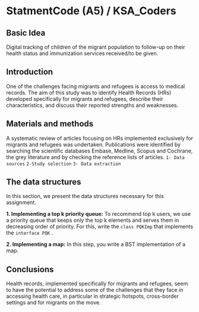 # StatmentCode (A5) / KSA_Coders
## Basic Idea
Digital tracking of children of the migrant population to follow-up on their health status and immunization services received/to be given.

## Introduction 
One of the challenges facing migrants and refugees is access to medical records. 
The aim of this study was to identify Health Records (HRs) developed specifically for migrants and refugees, describe their characteristics, and discuss their reported strengths and weaknesses.

## Materials and methods
A systematic review of articles focusing on HRs implemented exclusively for migrants and refugees was undertaken. 
Publications were identified by searching the scientific databases Embase, Medline, Scopus and Cochrane, the grey literature and by checking the reference lists of articles.
`1- Data sources`
`2-Study selection`
`3- Data extraction`

## The data structures
In this section, we present the data structures necessary for this assignment.

**1. Implementing a top k priority queue:**
To recommend top k users, we use a priority queue that keeps only the top k elements and
serves them in decreasing order of priority. For this, write the `class PQKImp` that implements the
`interface PQK` .

**2. Implementing a map:**
In this step, you write a BST implementation of a map.

## Conclusions
Health records, implemented specifically for migrants and refugees, seem to have the potential to address some of the challenges that they face in accessing health care, in particular in strategic hotspots, cross-border settings and for migrants on the move.
